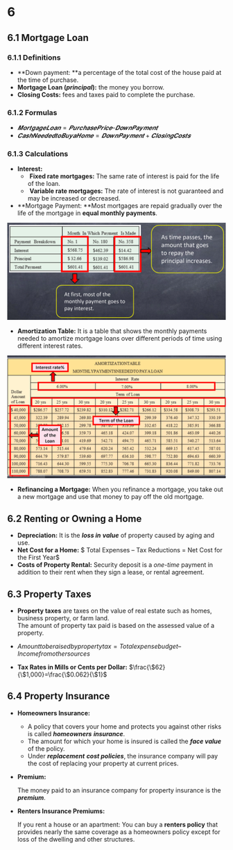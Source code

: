 # 6

## 6.1 Mortgage Loan

### 6.1.1 Definitions

-   **Down payment: **a percentage of the total cost of the house paid at the time of purchase.
-   **Mortgage Loan (*principal*):** the money you borrow.
-   **Closing Costs:** fees and taxes paid to complete the purchase.

### 6.1.2 Formulas

- $𝑴𝒐𝒓𝒕𝒈𝒂𝒈𝒆 𝑳𝒐𝒂𝒏=𝑷𝒖𝒓𝒄𝒉𝒂𝒔𝒆 𝑷𝒓𝒊𝒄𝒆 – 𝑫𝒐𝒘𝒏 𝑷𝒂𝒚𝒎𝒆𝒏𝒕$
- $𝑪𝒂𝒔𝒉 𝑵𝒆𝒆𝒅𝒆𝒅 𝒕𝒐 𝑩𝒖𝒚 𝒂 𝑯𝒐𝒎𝒆=𝑫𝒐𝒘𝒏 𝑷𝒂𝒚𝒎𝒆𝒏𝒕+𝑪𝒍𝒐𝒔𝒊𝒏𝒈 𝑪𝒐𝒔𝒕𝒔$

### 6.1.3 Calculations

-   **Interest:**
    -   ​     **Fixed rate mortgages:** The same rate of interest is paid for the life of the loan.
    -   ​    **Variable rate mortgages:** The rate of interest is not guaranteed and may be increased or decreased.
-   **Mortgage Payment: **Most mortgages are repaid gradually over the life of the mortgage in **equal monthly payments**. 

![image-20250415101209378](./assets/image-20250415101209378.png)

- **Amortization Table:** It is a table that shows the monthly payments needed to amortize mortgage loans over different periods of time using different interest rates.


![image-20250415101238756](./assets/image-20250415101238756.png)

-   **Refinancing a Mortgage:** 
    When you refinance a mortgage, you take out a new mortgage and use that money to pay off the old mortgage. 

## 6.2 Renting or Owning a Home

-   **Depreciation:** It is the ***loss in*** ***value*** of property caused by aging and use.
-   **Net Cost for a Home:**
    $ Total Expenses – Tax Reductions = Net Cost for the First Year$ 
-   **Costs of Property Rental:** 
    Security deposit is a *one-time* payment in addition to their rent when they sign a lease, or rental agreement. 

## 6.3 Property Taxes

-   **Property taxes** are taxes on the value of real estate such as homes, business property, or farm land.	
    The amount of property tax paid is based on the assessed value of a property.	
-   $Amount to be raised by property tax = Total expense budget – Income from other sources$

-   **Tax Rates in Mills or Cents per Dollar:** $\frac{\$62}{\$1,000}=\frac{\$0.062}{\$1}$

## 6.4 Property Insurance

-   **Homeowners Insurance:** 
    -   A policy that covers your home and protects you against other risks is called ***homeowners*** ***insurance***. 
    -   The amount for which your home is insured is called the ***face value*** of the policy. 
    -   Under ***replacement*** ***cost policies***, the insurance company will pay the cost of replacing your property at current prices. 
    
-   **Premium:** 
    
    The money paid to an insurance company for property insurance is the ***premium***.
    
-   **Renters Insurance Premiums:** 

    If you rent a house or an apartment: You can buy a **renters policy** that provides nearly the same coverage as a homeowners policy except for loss of the dwelling and other structures.
